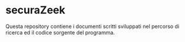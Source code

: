 # securaZeek

Questa repository contiene i documenti scritti sviluppati nel percorso di ricerca ed il codice sorgente del programma.
